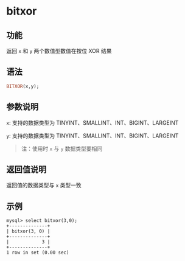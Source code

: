 # bitxor

## 功能

返回 `x` 和 `y` 两个数值型数值在按位 XOR 结果

## 语法

```Haskell
BITXOR(x,y);
```

## 参数说明

`x`: 支持的数据类型为 TINYINT、SMALLINT、INT、BIGINT、LARGEINT

`y`: 支持的数据类型为 TINYINT、SMALLINT、INT、BIGINT、LARGEINT

> 注：使用时 `x` 与 `y` 数据类型要相同

## 返回值说明

返回值的数据类型与 `x` 类型一致

## 示例

```Plain Text
mysql> select bitxor(3,0);
+--------------+
| bitxor(3, 0) |
+--------------+
|            3 |
+--------------+
1 row in set (0.00 sec)
```

